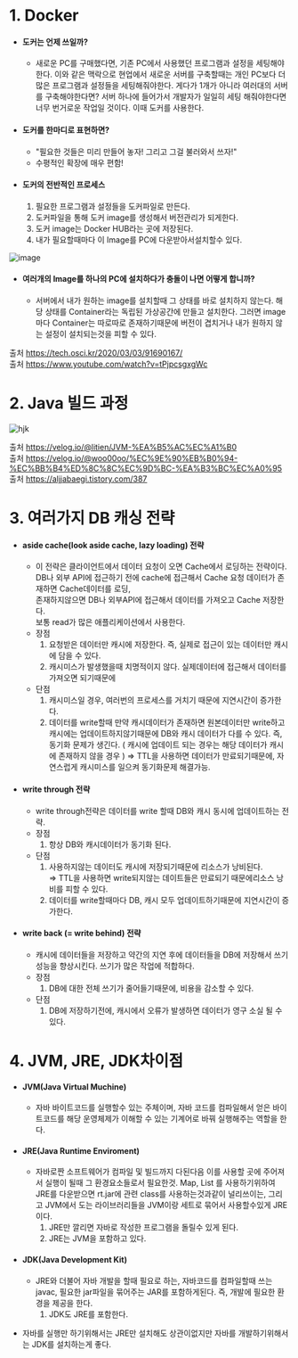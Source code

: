 # 1. Docker
* #### 도커는 언제 쓰일까?
  * 새로운 PC를 구매했다면, 기존 PC에서 사용했던 프로그램과 설정을 세팅해야한다. 이와 같은 맥락으로 현업에서 새로운 서버를 구축할때는 개인 PC보다 더 많은 프로그램과 설정들을 세팅해줘야한다. 게다가 1개가 아니라 여러대의 서버를 구축해야한다면? 서버 하나에 들어가서 개발자가 일일히 세팅 해줘야한다면 너무 번거로운 작업일 것이다. 이때 도커를 사용한다.

* #### 도커를 한마디로 표현하면?
  * "필요한 것들은 미리 만들어 놓자! 그리고 그걸 불러와서 쓰자!"
  * 수평적인 확장에 매우 편함!

* #### 도커의 전반적인 프로세스
  1. 필요한 프로그램과 설정들을 도커파일로 만든다. 
  2. 도커파일을 통해 도커 image를 생성해서 버전관리가 되게한다. 
  3. 도커 image는 Docker HUB라는 곳에 저장된다. 
  4. 내가 필요할때마다 이 Image를 PC에 다운받아서설치할수 있다.

![image](https://user-images.githubusercontent.com/22884224/132627349-a5a7b4dd-c90a-4e40-a564-31e5fd0d7b08.png)
          
* #### 여러개의 Image를 하나의 PC에 설치하다가 충돌이 나면 어떻게 합니까?
  * 서버에서 내가 원하는 image를 설치할때 그 상태를 바로 설치하지 않는다. 해당 상태를 Container라는 독립된 가상공간에 만들고 설치한다. 그러면 image마다 Container는 따로따로 존재하기때문에 버전이 겹치거나 내가 원하지 않는 설정이 설치되는것을 피할 수 있다.  

출처 https://tech.osci.kr/2020/03/03/91690167/   
출처 https://www.youtube.com/watch?v=tPjpcsgxgWc

# 2. Java 빌드 과정
![hjk](https://user-images.githubusercontent.com/22884224/132803126-d33cd8a5-0814-4678-ad9f-1b70193696d2.png)

출처 https://velog.io/@litien/JVM-%EA%B5%AC%EC%A1%B0   
출처 https://velog.io/@woo00oo/%EC%9E%90%EB%B0%94-%EC%BB%B4%ED%8C%8C%EC%9D%BC-%EA%B3%BC%EC%A0%95   
출처 https://aljjabaegi.tistory.com/387   

# 3. 여러가지 DB 캐싱 전략
* #### aside cache(look aside cache, lazy loading) 전략
  * 이 전략은 클라이언트에서 데이터 요청이 오면 Cache에서 로딩하는 전략이다.   
 DB나 외부 API에 접근하기 전에 cache에 접근해서 Cache 요청 데이터가 존재하면 Cache데이터를 로딩,    
 존재하지않으면 DB나 외부API에 접근해서 데이터를 가져오고 Cache 저장한다.   
 보통 read가 많은 애플리케이션에서 사용한다.
  * 장점
    1) 요청받은 데이터만 캐시에 저장한다. 즉, 실제로 접근이 있는 데이터만 캐시에 담을 수 있다.
    2) 캐시미스가 발생했을때 치명적이지 않다. 실제데이터에 접근해서 데이터를 가져오면 되기때문에
  * 단점
    1) 캐시미스일 경우, 여러번의 프로세스를 거치기 때문에 지연시간이 증가한다.
    2) 데이터를 write할때 만약 캐시데이터가 존재하면 원본데이터만 write하고 캐시에는 업데이트하지않기때문에 DB와 캐시 데이터가 다를 수 있다.   즉, 동기화 문제가 생긴다. ( 캐시에 업데이트 되는 경우는 해당 데이터가 캐시에 존재하지 않을 경우 )    ⇒ TTL을 사용하면 데이터가 만료되기때문에, 자연스럽게 캐시미스를 일으켜 동기화문제 해결가능.

* #### write through 전략
  * write through전략은 데이터를 write 할때 DB와 캐시 동시에 업데이트하는 전략.
  * 장점
    1) 항상 DB와 캐시데이터가 동기화 된다.
  * 단점
    1) 사용하지않는 데이터도 캐시에 저장되기때문에 리소스가 낭비된다.     
    ⇒ TTL을 사용하면 write되지않는 데이트들은 만료되기 때문에리소스 낭비를 피할 수 있다.
    2) 데이터를 write할때마다 DB,  캐시 모두 업데이트하기때문에 지연시간이 증가한다.

* #### write back (= write behind) 전략
  * 캐시에 데이터들을 저장하고 약간의 지연 후에 데이터들을 DB에 저장해서 쓰기 성능을 향상시킨다. 쓰기가 많은 작업에 적합하다.
  * 장점
    1) DB에 대한 전체 쓰기가 줄어들기때문에, 비용을 감소할 수 있다.
  * 단점 
    1) DB에 저장하기전에, 캐시에서 오류가 발생하면 데이터가 영구 소실 될 수 있다.



# 4. JVM, JRE, JDK차이점 

* #### JVM(Java Virtual Muchine)
  * 자바 바이트코드를 실행할수 있는 주체이며, 자바 코드를 컴파일해서 얻은 바이트코드를 해당 운영체제가 이해할 수 있는 기계어로 바꿔 실행해주는 역할을 한다.
* #### JRE(Java Runtime Enviroment)
  * 자바로짠 소프트웨어가 컴파일 및 빌드까지 다된다음 이를 사용할 곳에 주어져서 실행이 될때 그 환경요소들로서 필요한것.
Map, List 를 사용하기위하여 JRE를 다운받으면 rt.jar에 관련 class를 사용하는것과같이 널리쓰이는, 그리고 JVM에서 도는 라이브러리들을 JVM이랑 세트로 묶어서 사용할수있게 JRE이다. 
    1) JRE만 깔리면 자바로 작성한 프로그램을 돌릴수 있게 된다.
    2) JRE는 JVM을 포함하고 있다.
* #### JDK(Java Development Kit)
  * JRE와 더불어 자바 개발을 할때 필요로 하는, 자바코드를 컴파일할때 쓰는 javac, 필요한 jar파일을 묶어주는 JAR를 포함하게된다.
즉, 개발에 필요한 환경을 제공을 한다.
    1) JDK도 JRE를 포함한다.

* 자바를 실행만 하기위해서는 JRE만 설치해도 상관이없지만 자바를 개발하기위해서는 JDK를 설치하는게 좋다.


